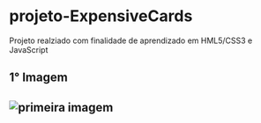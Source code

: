 # projeto-ExpensiveCards

 Projeto realziado com finalidade de aprendizado em HML5/CSS3 e JavaScript

<h2>1° Imagem<h2>

<img src="Imagens-ExpensiveCard/1°%20Imagem%20.png/../1°%20Imagem%20.png" alt="primeira imagem">